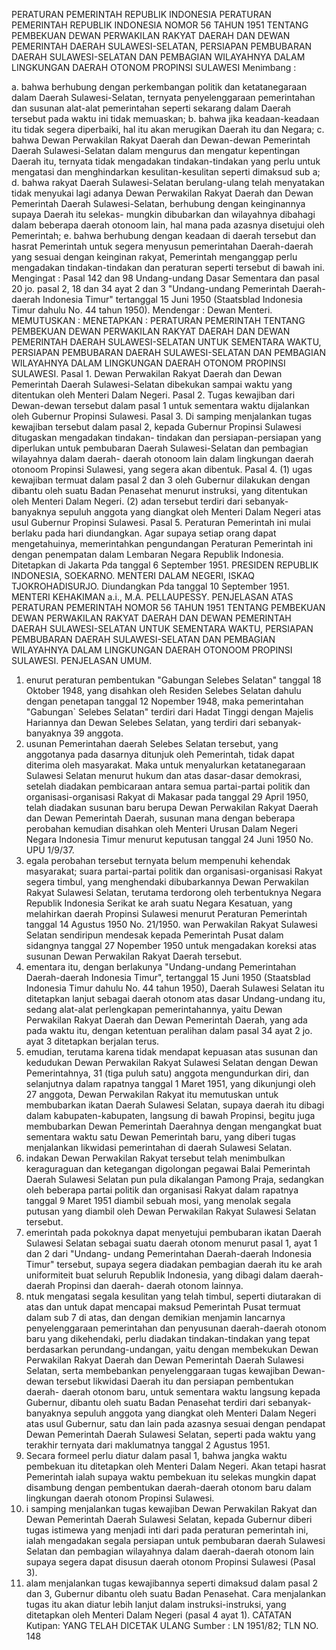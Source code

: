  PERATURAN PEMERINTAH REPUBLIK INDONESIA PERATURAN PEMERINTAH REPUBLIK INDONESIA NOMOR 56 TAHUN 1951 TENTANG PEMBEKUAN DEWAN PERWAKILAN RAKYAT DAERAH DAN DEWAN PEMERINTAH DAERAH SULAWESI-SELATAN, PERSIAPAN PEMBUBARAN DAERAH SULAWESI-SELATAN DAN PEMBAGIAN WILAYAHNYA DALAM LINGKUNGAN DAERAH OTONOM PROPINSI SULAWESI
Menimbang :

a. bahwa berhubung dengan perkembangan politik dan ketatanegaraan dalam Daerah Sulawesi-Selatan, ternyata penyelenggaraan pemerintahan dan susunan alat-alat pemerintahan seperti sekarang dalam Daerah tersebut pada waktu ini tidak memuaskan;
b. bahwa jika keadaan-keadaan itu tidak segera diperbaiki, hal itu akan merugikan Daerah itu dan Negara;
c. bahwa Dewan Perwakilan Rakyat Daerah dan Dewan-dewan Pemerintah Daerah Sulawesi-Selatan dalam mengurus dan mengatur kepentingan Daerah itu, ternyata tidak mengadakan tindakan-tindakan yang perlu untuk mengatasi dan menghindarkan kesulitan-kesulitan seperti dimaksud sub a;
d. bahwa rakyat Daerah Sulawesi-Selatan berulang-ulang telah menyatakan tidak menyukai lagi adanya Dewan Perwakilan Rakyat Daerah dan Dewan Pemerintah Daerah Sulawesi-Selatan, berhubung dengan keinginannya supaya Daerah itu selekas- mungkin dibubarkan dan wilayahnya dibahagi dalam beberapa daerah otonoom lain, hal mana pada azasnya disetujui oleh Pemerintah;
e. bahwa berhubung dengan keadaan di daerah tersebut dan hasrat Pemerintah untuk segera menyusun pemerintahan Daerah-daerah yang sesuai dengan keinginan rakyat, Pemerintah menganggap perlu mengadakan tindakan-tindakan dan peraturan seperti tersebut di bawah ini.
Mengingat :
 Pasal 142 dan 98 Undang-undang Dasar Sementara dan pasal 20 jo. pasal 2, 18 dan 34 ayat 2 dan 3 "Undang-undang Pemerintah Daerah- daerah Indonesia Timur" tertanggal 15 Juni 1950 (Staatsblad Indonesia Timur dahulu No. 44 tahun 1950). Mendengar : Dewan Menteri. MEMUTUSKAN : MENETAPKAN : PERATURAN PEMERINTAH TENTANG PEMBEKUAN DEWAN PERWAKILAN RAKYAT DAERAH DAN DEWAN PEMERINTAH DAERAH SULAWESI-SELATAN UNTUK SEMENTARA WAKTU, PERSIAPAN PEMBUBARAN DAERAH SULAWESI-SELATAN DAN PEMBAGIAN WILAYAHNYA DALAM LINGKUNGAN DAERAH OTONOM PROPINSI SULAWESI. Pasal 1. Dewan Perwakilan Rakyat Daerah dan Dewan Pemerintah Daerah Sulawesi-Selatan dibekukan sampai waktu yang ditentukan oleh Menteri Dalam Negeri. Pasal 2. Tugas kewajiban dari Dewan-dewan tersebut dalam pasal 1 untuk sementara waktu dijalankan oleh Gubernur Propinsi Sulawesi. Pasal 3. Di samping menjalankan tugas kewajiban tersebut dalam pasal 2, kepada Gubernur Propinsi Sulawesi ditugaskan mengadakan tindakan- tindakan dan persiapan-persiapan yang diperlukan untuk pembubaran Daerah Sulawesi-Selatan dan pembagian wilayahnya dalam daerah- daerah otonoom lain dalam lingkungan daerah otonoom Propinsi Sulawesi, yang segera akan dibentuk. Pasal 4.
(1) ugas kewajiban termuat dalam pasal 2 dan 3 oleh Gubernur dilakukan dengan dibantu oleh suatu Badan Penasehat menurut instruksi, yang ditentukan oleh Menteri Dalam Negeri.
(2) adan tersebut terdiri dari sebanyak-banyaknya sepuluh anggota yang diangkat oleh Menteri Dalam Negeri atas usul Gubernur Propinsi Sulawesi. Pasal 5. Peraturan Pemerintah ini mulai berlaku pada hari diundangkan. Agar supaya setiap orang dapat mengetahuinya, memerintahkan pengundangan Peraturan Pemerintah ini dengan penempatan dalam Lembaran Negara Republik Indonesia. Ditetapkan di Jakarta Pda tanggal 6 September 1951. PRESIDEN REPUBLIK INDONESIA, SOEKARNO. MENTERI DALAM NEGERI, ISKAQ TJOKROHADISURJO. Diundangkan Pda tanggal 10 September 1951. MENTERI KEHAKIMAN a.i., M.A. PELLAUPESSY. PENJELASAN ATAS PERATURAN PEMERINTAH NOMOR 56 TAHUN 1951 TENTANG PEMBEKUAN DEWAN PERWAKILAN RAKYAT DAERAH DAN DEWAN PEMERINTAH DAERAH SULAWESI-SELATAN UNTUK SEMENTARA WAKTU, PERSIAPAN PEMBUBARAN DAERAH SULAWESI-SELATAN DAN PEMBAGIAN WILAYAHNYA DALAM LINGKUNGAN DAERAH OTONOOM PROPINSI SULAWESI. PENJELASAN UMUM.
1. enurut peraturan pembentukan "Gabungan Selebes Selatan" tanggal 18 Oktober 1948, yang disahkan oleh Residen Selebes Selatan dahulu dengan penetapan tanggal 12 Nopember 1948, maka pemerintahan "Gabungan` Selebes Selatan" terdiri dari Hadat Tinggi dengan Majelis Hariannya dan Dewan Selebes Selatan, yang terdiri dari sebanyak-banyaknya 39 anggota.
2. usunan Pemerintahan daerah Selebes Selatan tersebut, yang anggotanya pada dasarnya ditunjuk oleh Pemerintah, tidak dapat diterima oleh masyarakat. Maka untuk menyalurkan ketatanegaraan Sulawesi Selatan menurut hukum dan atas dasar-dasar demokrasi, setelah diadakan pembicaraan antara semua partai-partai politik dan organisasi-organisasi Rakyat di Makasar pada tanggal 29 April 1950, telah diadakan susunan baru berupa Dewan Perwakilan Rakyat Daerah dan Dewan Pemerintah Daerah, susunan mana dengan beberapa perobahan kemudian disahkan oleh Menteri Urusan Dalam Negeri Negara Indonesia Timur menurut keputusan tanggal 24 Juni 1950 No. UPU 1/9/37.
3. egala perobahan tersebut ternyata belum mempenuhi kehendak masyarakat; suara partai-partai politik dan organisasi-organisasi Rakyat segera timbul, yang menghendaki dibubarkannya Dewan Perwakilan Rakyat Sulawesi Selatan, terutama terdorong oleh terbentuknya Negara Republik Indonesia Serikat ke arah suatu Negara Kesatuan, yang melahirkan daerah Propinsi Sulawesi menurut Peraturan Pemerintah tanggal 14 Agustus 1950 No. 21/1950. wan Perwakilan Rakyat Sulawesi Selatan sendiripun mendesak kepada Pemerintah Pusat dalam sidangnya tanggal 27 Nopember 1950 untuk mengadakan koreksi atas susunan Dewan Perwakilan Rakyat Daerah tersebut.
4. ementara itu, dengan berlakunya "Undang-undang Pemerintahan Daerah-daerah Indonesia Timur", tertanggal 15 Juni 1950 (Staatsblad Indonesia Timur dahulu No. 44 tahun 1950), Daerah Sulawesi Selatan itu ditetapkan lanjut sebagai daerah otonom atas dasar Undang-undang itu, sedang alat-alat perlengkapan pemerintahannya, yaitu Dewan Perwakilan Rakyat Daerah dan Dewan Pemerintah Daerah, yang ada pada waktu itu, dengan ketentuan peralihan dalam pasal 34 ayat 2 jo. ayat 3 ditetapkan berjalan terus.
5. emudian, terutama karena tidak mendapat kepuasan atas susunan dan kedudukan Dewan Perwakilan Rakyat Sulawesi Selatan dengan Dewan Pemerintahnya, 31 (tiga puluh satu) anggota mengundurkan diri, dan selanjutnya dalam rapatnya tanggal 1 Maret 1951, yang dikunjungi oleh 27 anggota, Dewan Perwakilan Rakyat itu memutuskan untuk membubarkan ikatan Daerah Sulawesi Selatan, supaya daerah itu dibagi dalam kabupaten-kabupaten, langsung di bawah Propinsi, begitu juga membubarkan Dewan Pemerintah Daerahnya dengan mengangkat buat sementara waktu satu Dewan Pemerintah baru, yang diberi tugas menjalankan likwidasi pemerintahan di daerah Sulawesi Selatan.
6. indakan Dewan Perwakilan Rakyat tersebut telah menimbulkan keraguraguan dan ketegangan digolongan pegawai Balai Pemerintah Daerah Sulawesi Selatan pun pula dikalangan Pamong Praja, sedangkan oleh beberapa partai politik dan organisasi Rakyat dalam rapatnya tanggal 9 Maret 1951 diambil sebuah mosi, yang menolak segala putusan yang diambil oleh Dewan Perwakilan Rakyat Sulawesi Selatan tersebut.
7. emerintah pada pokoknya dapat menyetujui pembubaran ikatan Daerah Sulawesi Selatan sebagai suatu daerah otonom menurut pasal 1, ayat 1 dan 2 dari "Undang- undang Pemerintahan Daerah-daerah Indonesia Timur" tersebut, supaya segera diadakan pembagian daerah itu ke arah uniformiteit buat seluruh Republik Indonesia, yang dibagi dalam daerah-daerah Propinsi dan daerah- daerah otonom lainnya.
8. ntuk mengatasi segala kesulitan yang telah timbul, seperti diutarakan di atas dan untuk dapat mencapai maksud Pemerintah Pusat termuat dalam sub 7 di atas, dan dengan demikian menjamin lancarnya penyelenggaraan pemerintahan dan penyusunan daerah-daerah otonom baru yang dikehendaki, perlu diadakan tindakan-tindakan yang tepat berdasarkan perundang-undangan, yaitu dengan membekukan Dewan Perwakilan Rakyat Daerah dan Dewan Pemerintah Daerah Sulawesi Selatan, serta membebankan penyelenggaraan tugas kewajiban Dewan-dewan tersebut likwidasi Daerah itu dan persiapan pembentukan daerah- daerah otonom baru, untuk sementara waktu langsung kepada Gubernur, dibantu oleh suatu Badan Penasehat terdiri dari sebanyak-banyaknya sepuluh anggota yang diangkat oleh Menteri Dalam Negeri atas usul Gubernur, satu dan lain pada azasnya sesuai dengan pendapat Dewan Pemerintah Daerah Sulawesi Selatan, seperti pada waktu yang terakhir ternyata dari maklumatnya tanggal 2 Agustus 1951.
9. Secara formeel perlu diatur dalam pasal 1, bahwa jangka waktu pembekuan itu ditetapkan oleh Menteri Dalam Negeri. Akan tetapi hasrat Pemerintah ialah supaya waktu pembekuan itu selekas mungkin dapat disambung dengan pembentukan daerah-daerah otonom baru dalam lingkungan daerah otonom Propinsi Sulawesi.
10. i samping menjalankan tugas kewajiban Dewan Perwakilan Rakyat dan Dewan Pemerintah Daerah Sulawesi Selatan, kepada Gubernur diberi tugas istimewa yang menjadi inti dari pada peraturan pemerintah ini, ialah mengadakan segala persiapan untuk pembubaran daerah Sulawesi Selatan dan pembagian wilayahnya dalam daerah-daerah otonom lain supaya segera dapat disusun daerah otonom Propinsi Sulawesi (Pasal 3).
11. alam menjalankan tugas kewajibannya seperti dimaksud dalam pasal 2 dan 3, Gubernur dibantu oleh suatu Badan Penasehat. Cara menjalankan tugas itu akan diatur lebih lanjut dalam instruksi-instruksi, yang ditetapkan oleh Menteri Dalam Negeri (pasal 4 ayat 1). CATATAN Kutipan: YANG TELAH DICETAK ULANG Sumber : LN 1951/82; TLN NO. 148